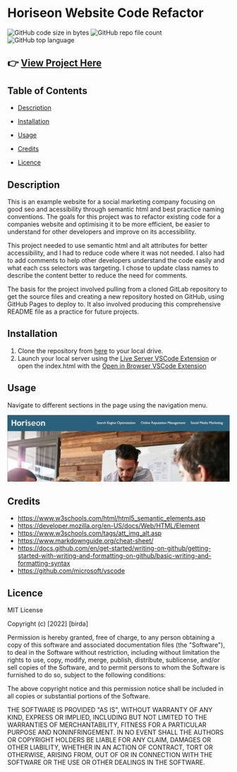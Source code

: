 # Horiseon Website Code Refactor

![GitHub code size in bytes](https://img.shields.io/github/languages/code-size/birdaNFT/challenge-01?style=for-the-badge)
 ![GitHub repo file count](https://img.shields.io/github/directory-file-count/birdaNFT/challenge-01?style=for-the-badge)
 ![GitHub top language](https://img.shields.io/github/languages/top/birdaNFT/challenge-01?style=for-the-badge)
 
## 👉 [View Project Here](https://birdanft.github.io/challenge-01/)
 
 ## Table of Contents
 
 - [Description](#description)
 
 - [Installation](#installation)
 
 - [Usage](#usage)
 
 - [Credits](#credits)
 
 - [Licence](#licence)
 
 ## Description

  This is an example website for a social marketing company focusing on good seo and acessibility through semantic html and best practice naming conventions. The goals for this project was to refactor existing code for a companies website and optimising it to be more efficient, be easier to understand for other developers and improve on its accessibility.

  This project needed to use semantic html and alt attributes for better accessibility, and I had to reduce code where it was not needed. I also had to add comments to help other developers understand the code easily and what each css selectors was targeting. I chose to update class names to describe the content better to reduce the need for comments.

  The basis for the project involved pulling from a cloned GitLab repository to get the source files and creating a new repository hosted on GitHub, using GitHub Pages to deploy to. It also involved producing this comprehensive README file as a practice for future projects.
 
 
## Installation
 </h2>
 
 1. Clone the repository from [here](https://github.com/birdaNFT/challenge-01/) to your local drive.
 2. Launch your local server using the [Live Server VSCode Extension](https://marketplace.visualstudio.com/items?itemName=ritwickdey.LiveServer) or open the index.html with the [Open in Browser VSCode Extension](https://marketplace.visualstudio.com/items?itemName=techer.open-in-browser)
 
## Usage
 
 Navigate to different sections in the page using the navigation menu.
 
 ![Horiseon project screenshot](assets/images/horiseon-screenshot.jpg)
 
 ## Credits
 
  - https://www.w3schools.com/html/html5_semantic_elements.asp
  - https://developer.mozilla.org/en-US/docs/Web/HTML/Element
  - https://www.w3schools.com/tags/att_img_alt.asp  
  - https://www.markdownguide.org/cheat-sheet/
  - https://docs.github.com/en/get-started/writing-on-github/getting-started-with-writing-and-formatting-on-github/basic-writing-and-formatting-syntax
  - https://github.com/microsoft/vscode

## Licence

MIT License

Copyright (c) [2022] [birda]

Permission is hereby granted, free of charge, to any person obtaining a copy
of this software and associated documentation files (the "Software"), to deal
in the Software without restriction, including without limitation the rights
to use, copy, modify, merge, publish, distribute, sublicense, and/or sell
copies of the Software, and to permit persons to whom the Software is
furnished to do so, subject to the following conditions:

The above copyright notice and this permission notice shall be included in all
copies or substantial portions of the Software.

THE SOFTWARE IS PROVIDED "AS IS", WITHOUT WARRANTY OF ANY KIND, EXPRESS OR
IMPLIED, INCLUDING BUT NOT LIMITED TO THE WARRANTIES OF MERCHANTABILITY,
FITNESS FOR A PARTICULAR PURPOSE AND NONINFRINGEMENT. IN NO EVENT SHALL THE
AUTHORS OR COPYRIGHT HOLDERS BE LIABLE FOR ANY CLAIM, DAMAGES OR OTHER
LIABILITY, WHETHER IN AN ACTION OF CONTRACT, TORT OR OTHERWISE, ARISING FROM,
OUT OF OR IN CONNECTION WITH THE SOFTWARE OR THE USE OR OTHER DEALINGS IN THE
SOFTWARE.
